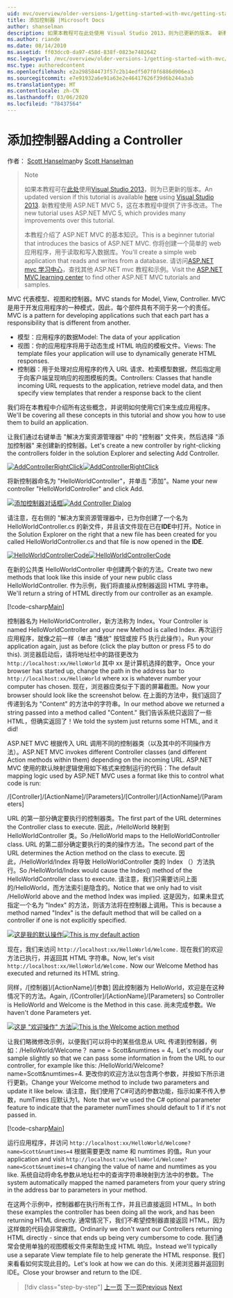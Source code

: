 ```yaml
---
uid: mvc/overview/older-versions-1/getting-started-with-mvc/getting-started-with-mvc-part2
title: 添加控制器 |Microsoft Docs
author: shanselman
description: 如果本教程可在此处使用 Visual Studio 2013，则为已更新的版本。 新教程使用 ASP.NET MVC 5，它对 t 。
ms.author: riande
ms.date: 08/14/2010
ms.assetid: ff03dcc0-da97-458d-838f-0823e7482642
msc.legacyurl: /mvc/overview/older-versions-1/getting-started-with-mvc/getting-started-with-mvc-part2
msc.type: authoredcontent
ms.openlocfilehash: e2a298584473f57c2b14edf507f0f6886d906ea3
ms.sourcegitcommit: e7e91932a6e91a63e2e46417626f39d6b244a3ab
ms.translationtype: MT
ms.contentlocale: zh-CN
ms.lasthandoff: 03/06/2020
ms.locfileid: "78437564"
---
```

# <a name="adding-a-controller"></a><span data-ttu-id="4896a-104">添加控制器</span><span class="sxs-lookup"><span data-stu-id="4896a-104">Adding a Controller</span></span>

<span data-ttu-id="4896a-105">作者： [Scott Hanselman](https://github.com/shanselman)</span><span class="sxs-lookup"><span data-stu-id="4896a-105">by [Scott Hanselman](https://github.com/shanselman)</span></span>

> > [!NOTE]
> > <span data-ttu-id="4896a-106">如果本教程可在[此处](../../getting-started/introduction/getting-started.md)使用[Visual Studio 2013](https://my.visualstudio.com/Downloads?q=visual%20studio%202013)，则为已更新的版本。</span><span class="sxs-lookup"><span data-stu-id="4896a-106">An updated version if this tutorial is available [here](../../getting-started/introduction/getting-started.md) using [Visual Studio 2013](https://my.visualstudio.com/Downloads?q=visual%20studio%202013).</span></span> <span data-ttu-id="4896a-107">新教程使用 ASP.NET MVC 5，这在本教程中提供了许多改进。</span><span class="sxs-lookup"><span data-stu-id="4896a-107">The new tutorial uses ASP.NET MVC 5, which provides many improvements over this tutorial.</span></span>
>
>
> <span data-ttu-id="4896a-108">本教程介绍了 ASP.NET MVC 的基本知识。</span><span class="sxs-lookup"><span data-stu-id="4896a-108">This is a beginner tutorial that introduces the basics of ASP.NET MVC.</span></span> <span data-ttu-id="4896a-109">你将创建一个简单的 web 应用程序，用于读取和写入数据库。</span><span class="sxs-lookup"><span data-stu-id="4896a-109">You'll create a simple web application that reads and writes from a database.</span></span> <span data-ttu-id="4896a-110">请访问[ASP.NET mvc 学习中心](../../../index.md)，查找其他 ASP.NET mvc 教程和示例。</span><span class="sxs-lookup"><span data-stu-id="4896a-110">Visit the [ASP.NET MVC learning center](../../../index.md) to find other ASP.NET MVC tutorials and samples.</span></span>

<span data-ttu-id="4896a-111">MVC 代表模型、视图和控制器。</span><span class="sxs-lookup"><span data-stu-id="4896a-111">MVC stands for Model, View, Controller.</span></span> <span data-ttu-id="4896a-112">MVC 是用于开发应用程序的一种模式，因此，每个部件具有不同于另一个的责任。</span><span class="sxs-lookup"><span data-stu-id="4896a-112">MVC is a pattern for developing applications such that each part has a responsibility that is different from another.</span></span>

- <span data-ttu-id="4896a-113">模型：应用程序的数据</span><span class="sxs-lookup"><span data-stu-id="4896a-113">Model: The data of your application</span></span>
- <span data-ttu-id="4896a-114">视图：你的应用程序将用于动态生成 HTML 响应的模板文件。</span><span class="sxs-lookup"><span data-stu-id="4896a-114">Views: The template files your application will use to dynamically generate HTML responses.</span></span>
- <span data-ttu-id="4896a-115">控制器：用于处理对应用程序的传入 URL 请求、检索模型数据，然后指定用于向客户端呈现响应的视图模板的类。</span><span class="sxs-lookup"><span data-stu-id="4896a-115">Controllers: Classes that handle incoming URL requests to the application, retrieve model data, and then specify view templates that render a response back to the client</span></span>

<span data-ttu-id="4896a-116">我们将在本教程中介绍所有这些概念，并说明如何使用它们来生成应用程序。</span><span class="sxs-lookup"><span data-stu-id="4896a-116">We'll be covering all these concepts in this tutorial and show you how to use them to build an application.</span></span>

<span data-ttu-id="4896a-117">让我们通过右键单击 "解决方案资源管理器" 中的 "控制器" 文件夹，然后选择 "添加控制器" 来创建新的控制器。</span><span class="sxs-lookup"><span data-stu-id="4896a-117">Let's create a new controller by right-clicking the controllers folder in the solution Explorer and selecting Add Controller.</span></span>

<span data-ttu-id="4896a-118">[![AddControllerRightClick](getting-started-with-mvc-part2/_static/image2.png)](getting-started-with-mvc-part2/_static/image1.png)</span><span class="sxs-lookup"><span data-stu-id="4896a-118">[![AddControllerRightClick](getting-started-with-mvc-part2/_static/image2.png)](getting-started-with-mvc-part2/_static/image1.png)</span></span>

<span data-ttu-id="4896a-119">将新控制器命名为 "HelloWorldController"，并单击 "添加"。</span><span class="sxs-lookup"><span data-stu-id="4896a-119">Name your new controller "HelloWorldController" and click Add.</span></span>

<span data-ttu-id="4896a-120">[![添加控制器对话框](getting-started-with-mvc-part2/_static/image4.png)](getting-started-with-mvc-part2/_static/image3.png)</span><span class="sxs-lookup"><span data-stu-id="4896a-120">[![Add Controller Dialog](getting-started-with-mvc-part2/_static/image4.png)](getting-started-with-mvc-part2/_static/image3.png)</span></span>

<span data-ttu-id="4896a-121">请注意，在右侧的 "解决方案资源管理器中，已为你创建了一个名为 HelloWorldController.cs 的新文件，并且该文件现在已在**IDE**中打开。</span><span class="sxs-lookup"><span data-stu-id="4896a-121">Notice in the Solution Explorer on the right that a new file has been created for you called HelloWorldController.cs and that file is now opened in the **IDE**.</span></span>

<span data-ttu-id="4896a-122">[![HelloWorldControllerCode](getting-started-with-mvc-part2/_static/image6.png)](getting-started-with-mvc-part2/_static/image5.png)</span><span class="sxs-lookup"><span data-stu-id="4896a-122">[![HelloWorldControllerCode](getting-started-with-mvc-part2/_static/image6.png)](getting-started-with-mvc-part2/_static/image5.png)</span></span>

<span data-ttu-id="4896a-123">在新的公共类 HelloWorldController 中创建两个新的方法。</span><span class="sxs-lookup"><span data-stu-id="4896a-123">Create two new methods that look like this inside of your new public class HelloWorldController.</span></span> <span data-ttu-id="4896a-124">作为示例，我们将直接从控制器返回 HTML 字符串。</span><span class="sxs-lookup"><span data-stu-id="4896a-124">We'll return a string of HTML directly from our controller as an example.</span></span>

[!code-csharp[Main](getting-started-with-mvc-part2/samples/sample1.cs)]

<span data-ttu-id="4896a-125">控制器名为 HelloWorldController，新方法称为 Index。</span><span class="sxs-lookup"><span data-stu-id="4896a-125">Your Controller is named HelloWorldController and your new Method is called Index.</span></span> <span data-ttu-id="4896a-126">再次运行应用程序，就像之前一样（单击 "播放" 按钮或按 F5 执行此操作）。</span><span class="sxs-lookup"><span data-stu-id="4896a-126">Run your application again, just as before (click the play button or press F5 to do this).</span></span> <span data-ttu-id="4896a-127">浏览器启动后，请将地址栏中的路径更改为 `http://localhost:xx/HelloWorld` 其中 xx 是计算机选择的数字。</span><span class="sxs-lookup"><span data-stu-id="4896a-127">Once your browser has started up, change the path in the address bar to `http://localhost:xx/HelloWorld` where xx is whatever number your computer has chosen.</span></span> <span data-ttu-id="4896a-128">现在，浏览器应类似于下面的屏幕截图。</span><span class="sxs-lookup"><span data-stu-id="4896a-128">Now your browser should look like the screenshot below.</span></span> <span data-ttu-id="4896a-129">在上面的方法中，我们返回了传递到名为 "Content" 的方法中的字符串。</span><span class="sxs-lookup"><span data-stu-id="4896a-129">In our method above we returned a string passed into a method called "Content."</span></span> <span data-ttu-id="4896a-130">我们告诉系统只返回了一些 HTML，但确实返回了！</span><span class="sxs-lookup"><span data-stu-id="4896a-130">We told the system just returns some HTML, and it did!</span></span>

<span data-ttu-id="4896a-131">ASP.NET MVC 根据传入 URL 调用不同的控制器类（以及其中的不同操作方法）。</span><span class="sxs-lookup"><span data-stu-id="4896a-131">ASP.NET MVC invokes different Controller classes (and different Action methods within them) depending on the incoming URL.</span></span> <span data-ttu-id="4896a-132">ASP.NET MVC 使用的默认映射逻辑使用如下格式来控制运行的代码：</span><span class="sxs-lookup"><span data-stu-id="4896a-132">The default mapping logic used by ASP.NET MVC uses a format like this to control what code is run:</span></span>

<span data-ttu-id="4896a-133">/[Controller]/[ActionName]/[Parameters]</span><span class="sxs-lookup"><span data-stu-id="4896a-133">/[Controller]/[ActionName]/[Parameters]</span></span>

<span data-ttu-id="4896a-134">URL 的第一部分确定要执行的控制器类。</span><span class="sxs-lookup"><span data-stu-id="4896a-134">The first part of the URL determines the Controller class to execute.</span></span> <span data-ttu-id="4896a-135">因此，/HelloWorld 映射到 HelloWorldController 类。</span><span class="sxs-lookup"><span data-stu-id="4896a-135">So /HelloWorld maps to the HelloWorldController class.</span></span> <span data-ttu-id="4896a-136">URL 的第二部分确定要执行的类的操作方法。</span><span class="sxs-lookup"><span data-stu-id="4896a-136">The second part of the URL determines the Action method on the class to execute.</span></span> <span data-ttu-id="4896a-137">因此，/HelloWorld/Index 将导致 HelloWorldController 类的 Index （）方法执行。</span><span class="sxs-lookup"><span data-stu-id="4896a-137">So /HelloWorld/Index would cause the Index() method of the HelloWorldController class to execute.</span></span> <span data-ttu-id="4896a-138">请注意，我们只需要访问上面的/HelloWorld，而方法索引是隐含的。</span><span class="sxs-lookup"><span data-stu-id="4896a-138">Notice that we only had to visit /HelloWorld above and the method Index was implied.</span></span> <span data-ttu-id="4896a-139">这是因为，如果未显式指定一个名为 "Index" 的方法，则该方法将在控制器上调用。</span><span class="sxs-lookup"><span data-stu-id="4896a-139">This is because a method named "Index" is the default method that will be called on a controller if one is not explicitly specified.</span></span>

<span data-ttu-id="4896a-140">[![这是我的默认操作](getting-started-with-mvc-part2/_static/image8.png)](getting-started-with-mvc-part2/_static/image7.png)</span><span class="sxs-lookup"><span data-stu-id="4896a-140">[![This is my default action](getting-started-with-mvc-part2/_static/image8.png)](getting-started-with-mvc-part2/_static/image7.png)</span></span>

<span data-ttu-id="4896a-141">现在，我们来访问 `http://localhost:xx/HelloWorld/Welcome.` 现在我们的欢迎方法已执行，并返回其 HTML 字符串。</span><span class="sxs-lookup"><span data-stu-id="4896a-141">Now, let's visit `http://localhost:xx/HelloWorld/Welcome.` Now our Welcome Method has executed and returned its HTML string.</span></span>

<span data-ttu-id="4896a-142">同样，/[控制器]/[ActionName]/[参数] 因此控制器为 HelloWorld，欢迎是在这种情况下的方法。</span><span class="sxs-lookup"><span data-stu-id="4896a-142">Again, /[Controller]/[ActionName]/[Parameters] so Controller is HelloWorld and Welcome is the Method in this case.</span></span> <span data-ttu-id="4896a-143">尚未完成参数。</span><span class="sxs-lookup"><span data-stu-id="4896a-143">We haven't done Parameters yet.</span></span>

<span data-ttu-id="4896a-144">[![这是 "欢迎操作" 方法](getting-started-with-mvc-part2/_static/image10.png)](getting-started-with-mvc-part2/_static/image9.png)</span><span class="sxs-lookup"><span data-stu-id="4896a-144">[![This is the Welcome action method](getting-started-with-mvc-part2/_static/image10.png)](getting-started-with-mvc-part2/_static/image9.png)</span></span>

<span data-ttu-id="4896a-145">让我们略微修改示例，以便我们可以将中的某些信息从 URL 传递到控制器，例如：/HelloWorld/Welcome？ name = Scott&amp;numtimes = 4。</span><span class="sxs-lookup"><span data-stu-id="4896a-145">Let's modify our sample slightly so that we can pass some information in from the URL to our controller, for example like this: /HelloWorld/Welcome?name=Scott&amp;numtimes=4.</span></span> <span data-ttu-id="4896a-146">更改你的欢迎方法以包含两个参数，并按如下所示进行更新。</span><span class="sxs-lookup"><span data-stu-id="4896a-146">Change your Welcome method to include two parameters and update it like below.</span></span> <span data-ttu-id="4896a-147">请注意，我们使用了C#可选的参数功能，指示如果不传入参数，numTimes 应默认为1。</span><span class="sxs-lookup"><span data-stu-id="4896a-147">Note that we've used the C# optional parameter feature to indicate that the parameter numTimes should default to 1 if it's not passed in.</span></span>

[!code-csharp[Main](getting-started-with-mvc-part2/samples/sample2.cs)]

<span data-ttu-id="4896a-148">运行应用程序，并访问 `http://localhost:xx/HelloWorld/Welcome?name=Scott&numtimes=4` 根据需要更改 name 和 numtimes 的值。</span><span class="sxs-lookup"><span data-stu-id="4896a-148">Run your application and visit `http://localhost:xx/HelloWorld/Welcome?name=Scott&numtimes=4` changing the value of name and numtimes as you like.</span></span> <span data-ttu-id="4896a-149">系统自动将命名参数从地址栏中的查询字符串映射到方法中的参数。</span><span class="sxs-lookup"><span data-stu-id="4896a-149">The system automatically mapped the named parameters from your query string in the address bar to parameters in your method.</span></span>

<span data-ttu-id="4896a-150">在这两个示例中，控制器都在执行所有工作，并且已直接返回 HTML。</span><span class="sxs-lookup"><span data-stu-id="4896a-150">In both these examples the controller has been doing all the work, and has been returning HTML directly.</span></span> <span data-ttu-id="4896a-151">通常情况下，我们不希望控制器直接返回 HTML，因为这样做的代码会非常麻烦。</span><span class="sxs-lookup"><span data-stu-id="4896a-151">Ordinarily we don't want our Controllers returning HTML directly - since that ends up being very cumbersome to code.</span></span> <span data-ttu-id="4896a-152">我们通常会使用单独的视图模板文件来帮助生成 HTML 响应。</span><span class="sxs-lookup"><span data-stu-id="4896a-152">Instead we'll typically use a separate View template file to help generate the HTML response.</span></span> <span data-ttu-id="4896a-153">我们来看看如何实现此目的。</span><span class="sxs-lookup"><span data-stu-id="4896a-153">Let's look at how we can do this.</span></span> <span data-ttu-id="4896a-154">关闭浏览器并返回到 IDE。</span><span class="sxs-lookup"><span data-stu-id="4896a-154">Close your browser and return to the IDE.</span></span>

> [!div class="step-by-step"]
> <span data-ttu-id="4896a-155">[上一页](getting-started-with-mvc-part1.md)
> [下一页](getting-started-with-mvc-part3.md)</span><span class="sxs-lookup"><span data-stu-id="4896a-155">[Previous](getting-started-with-mvc-part1.md)
[Next](getting-started-with-mvc-part3.md)</span></span>
